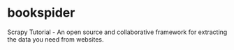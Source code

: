 # bookspider
Scrapy Tutorial - An open source and collaborative framework for extracting the data you need from websites.
